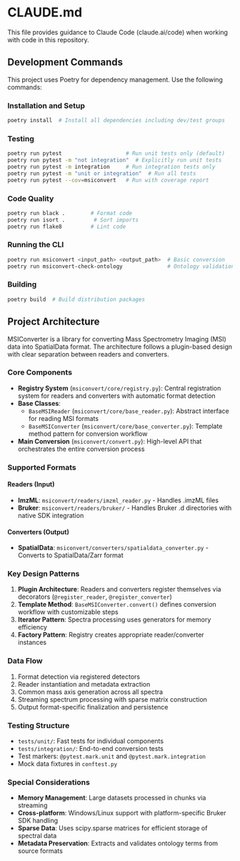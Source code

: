 # CLAUDE.md

This file provides guidance to Claude Code (claude.ai/code) when working with code in this repository.

## Development Commands

This project uses Poetry for dependency management. Use the following commands:

### Installation and Setup
```bash
poetry install  # Install all dependencies including dev/test groups
```

### Testing
```bash
poetry run pytest                    # Run unit tests only (default)
poetry run pytest -m "not integration"  # Explicitly run unit tests
poetry run pytest -m integration     # Run integration tests only
poetry run pytest -m "unit or integration"  # Run all tests
poetry run pytest --cov=msiconvert   # Run with coverage report
```

### Code Quality
```bash
poetry run black .        # Format code
poetry run isort .         # Sort imports
poetry run flake8         # Lint code
```

### Running the CLI
```bash
poetry run msiconvert <input_path> <output_path>  # Basic conversion
poetry run msiconvert-check-ontology              # Ontology validation tool
```

### Building
```bash
poetry build  # Build distribution packages
```

## Project Architecture

MSIConverter is a library for converting Mass Spectrometry Imaging (MSI) data into SpatialData format. The architecture follows a plugin-based design with clear separation between readers and converters.

### Core Components

- **Registry System** (`msiconvert/core/registry.py`): Central registration system for readers and converters with automatic format detection
- **Base Classes**:
  - `BaseMSIReader` (`msiconvert/core/base_reader.py`): Abstract interface for reading MSI formats
  - `BaseMSIConverter` (`msiconvert/core/base_converter.py`): Template method pattern for conversion workflow
- **Main Conversion** (`msiconvert/convert.py`): High-level API that orchestrates the entire conversion process

### Supported Formats

#### Readers (Input)
- **ImzML**: `msiconvert/readers/imzml_reader.py` - Handles .imzML files
- **Bruker**: `msiconvert/readers/bruker/` - Handles Bruker .d directories with native SDK integration

#### Converters (Output)
- **SpatialData**: `msiconvert/converters/spatialdata_converter.py` - Converts to SpatialData/Zarr format

### Key Design Patterns

1. **Plugin Architecture**: Readers and converters register themselves via decorators (`@register_reader`, `@register_converter`)
2. **Template Method**: `BaseMSIConverter.convert()` defines conversion workflow with customizable steps
3. **Iterator Pattern**: Spectra processing uses generators for memory efficiency
4. **Factory Pattern**: Registry creates appropriate reader/converter instances

### Data Flow

1. Format detection via registered detectors
2. Reader instantiation and metadata extraction
3. Common mass axis generation across all spectra
4. Streaming spectrum processing with sparse matrix construction
5. Output format-specific finalization and persistence

### Testing Structure

- `tests/unit/`: Fast tests for individual components
- `tests/integration/`: End-to-end conversion tests
- Test markers: `@pytest.mark.unit` and `@pytest.mark.integration`
- Mock data fixtures in `conftest.py`

### Special Considerations

- **Memory Management**: Large datasets processed in chunks via streaming
- **Cross-platform**: Windows/Linux support with platform-specific Bruker SDK handling
- **Sparse Data**: Uses scipy.sparse matrices for efficient storage of spectral data
- **Metadata Preservation**: Extracts and validates ontology terms from source formats
